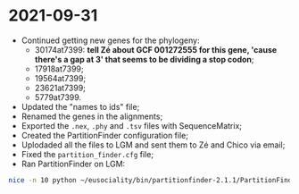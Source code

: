 # 2021-09-31


- Continued getting new genes for the phylogeny:
	- 30174at7399: **tell Zé about GCF 001272555 for this gene, 'cause there's a gap at 3' that seems to be dividing a stop codon**;
	- 17918at7399;
	- 19564at7399;
	- 23621at7399;
	- 5779at7399.
- Updated the "names to ids" file;
- Renamed the genes in the alignments;
- Exported the `.nex`, `.phy` and `.tsv` files with SequenceMatrix;
- Created the PartitionFinder configuration file;
- Uplodaded all the files to LGM and sent them to Zé and Chico via email;
- Fixed the `partition_finder.cfg` file;
- Ran PartitionFinder on LGM:
```bash
nice -n 10 python ~/eusociality/bin/partitionfinder-2.1.1/PartitionFinder.py -p 50 partition_finder/
```
